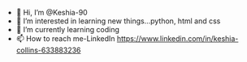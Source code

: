 - 👋 Hi, I’m @Keshia-90
- 👀 I’m interested in learning new things...python, html and css
- 🌱 I’m currently learning coding
- 📫 How to reach me-LinkedIn 
https://www.linkedin.com/in/keshia-collins-633883236
<!---
Keshia-90/Keshia-90 is a ✨ special ✨ repository because its `README.md` (this file) appears on your GitHub profile.
You can click the Preview link to take a look at your changes.
--->

